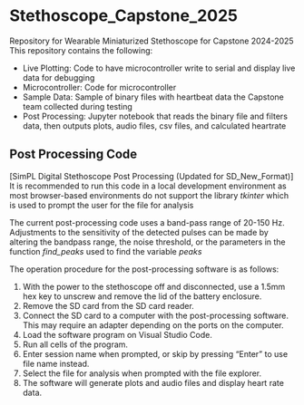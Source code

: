 # Stethoscope_Capstone_2025
Repository for Wearable Miniaturized Stethoscope for Capstone 2024-2025  
This repository contains the following:
- Live Plotting: Code to have microcontroller write to serial and display live data for debugging
- Microcontroller: Code for microcontroller
- Sample Data: Sample of binary files with heartbeat data the Capstone team collected during testing
- Post Processing: Jupyter notebook that reads the binary file and filters data, then outputs plots, audio files, csv files, and calculated heartrate

## Post Processing Code
[SimPL Digital Stethoscope Post Processing (Updated for SD_New_Format)]  
It is recommended to run this code in a local development environment as most browser-based environments do not support the library _tkinter_ which is used to prompt the user for the file for analysis

The current post-processing code uses a band-pass range of 20-150 Hz. Adjustments to the sensitivity of the detected pulses can be made by altering the bandpass range, the noise threshold, or the parameters in the function _find_peaks_ used to find the variable _peaks_

The operation procedure for the post-processing software is as follows:
1. With the power to the stethoscope off and disconnected, use a 1.5mm hex key to unscrew  and remove the lid of the battery enclosure.
2. Remove the SD card from the SD card reader.
3. Connect the SD card to a computer with the post-processing software. This may require an adapter depending on the ports on the computer.
4. Load the software program on Visual Studio Code.
5. Run all cells of the program.
6. Enter session name when prompted, or skip by pressing “Enter” to use file name instead.
7. Select the file for analysis when prompted with the file explorer.
8. The software will generate plots and audio files and display heart rate data.
